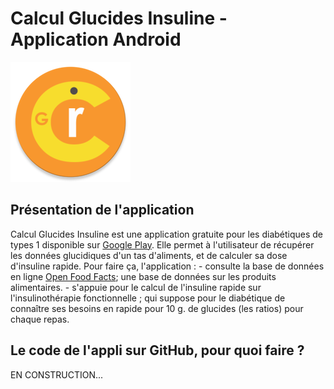 # Calcul Glucides Insuline - Application Android
![Logo](./app/src/main/res/mipmap-xxxhdpi/ic_cgi_round.png  "Calcul Glucides Insuline")

## Présentation de l'application
Calcul Glucides Insuline est une application gratuite pour les diabétiques de types 1 disponible sur [Google Play](https://play.google.com/store/apps/details?id=com.calculglucidesinsuline).
Elle permet à l'utilisateur de récupérer les données glucidiques d'un tas d'aliments, et de calculer sa dose d'insuline rapide.
Pour faire ça, l'application :
	- consulte la base de données en ligne [Open Food Facts](https://fr.openfoodfacts.org/); une base de données sur les produits alimentaires.
	- s'appuie pour le calcul de l'insuline rapide sur l'insulinothérapie fonctionnelle ; qui suppose pour le diabétique de connaître ses besoins en rapide pour 10 g. de glucides (les ratios) pour chaque repas.
	
## Le code de l'appli sur GitHub, pour quoi faire ?
EN CONSTRUCTION...